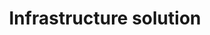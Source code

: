 ---
#preview details
title: "Infrastructure solution"
icon: "/img/icons/22.png"
short: "Secure, adaptable on-premise, cloud, and database solutions to support your business growth."

#full details

description:
  - layout: 1
    title: Description
    content:
      <p>Our Infrastructure Solutions are designed to provide your business with secure, reliable, and scalable infrastructure that grows alongside your needs. We offer flexible on-premise, cloud, and hybrid solutions tailored to support mission-critical workloads and ensure operational continuity. With advanced cybersecurity measures, high availability, and optimized performance, our infrastructure solutions enable seamless connectivity, data integrity, and resilient support for digital transformation.</p>
      <p>From robust data storage and processing capabilities to network management and disaster recovery, our solutions are crafted to empower your organization with industry-leading technology and expert support. Whether you're expanding your business, securing sensitive data, or improving overall efficiency, our Infrastructure Solutions deliver the foundation you need to innovate confidently and achieve lasting success.</p>
    divider: true

  - layout: 2
    title: Benefits
    content:
      <p>Our infrastructure solutions empower businesses to operate securely, efficiently, and with maximum scalability. We work closely with clients to implement solutions that meet unique operational needs and enable seamless growth. From strengthening data protection to optimizing connectivity, we provide the resilient foundation your business requires for digital transformation.</p>
      <p>Our solutions prioritize both performance and adaptability, allowing your organization to stay competitive in a rapidly evolving landscape.</p>
    list:
      - High-Performance Data Storage
      - Scalable Cloud Integration
      - Enhanced Cybersecurity Measures
      - 24/7 Monitoring & Support
      - Disaster Recovery & Backup
      - Customizable Colocation Options
      - Network Management & Optimization
    divider: false

sidebar:
  title: Info Areas
  items:
    - layout: list
      title: Infrastructure Planning
      content:
        - Data Center Design & Layout
        - Scalability Consulting
        - Network Architecture

    - layout: list
      title: Security & Compliance
      content:
        - Cybersecurity Assessments
        - Compliance & Regulatory Support
        - Access Control Management

    - layout: list
      title: Technology & Innovation
      content:
        - Cloud Integration & Migration
        - AI-Driven Monitoring
        - Energy Efficiency Optimization

    - layout: list
      title: Sustainability & Efficiency
      content:
        - Green Power Solutions
        - Efficient Cooling Systems
        - Carbon Footprint Management


    - layout: values
      title: Benefits
      content:
        - value: 10
          afterValue: +
          label: Years <br>Experience
        
        - value: 99
          afterValue: +
          label: Billion <br>Invested

        - value: 10
          afterValue: +
          label: Years <br>Experience
        
        - value: 99
          afterValue: +
          label: Billion <br>Invested

    # - layout: list
    #   title: Project agent
    #   content:
    #     - Joe French
    #     - joe.french@ruizarch.com
    #     - (570) 253 - 2853

gallery:
  - image: /img/covers/1.jpg
    alt: image

  - image: /img/covers/2.jpg
    alt: image

  - image: /img/covers/4.jpg
    alt: image

description2:
  - layout: 1
    title: Perfect Planning
    content:
           <p>Effective planning is essential for building a robust data center infrastructure that meets the demands of modern business. Our approach ensures that every element is strategically considered, from capacity requirements to scalability and energy efficiency. By utilizing advanced modeling techniques and industry best practices, we create a roadmap that aligns with your organizational goals and future growth.</p>
      <p>With a focus on precision and adaptability, our planning process encompasses every aspect of your data center, ensuring optimal performance, security, and compliance. This comprehensive planning approach not only minimizes risk but also paves the way for a sustainable and efficient operation that can adapt to evolving technological landscapes.</p>
    divider: false

  - layout: 1
    title: Approach
    content:
          <p>At our data center, we adopt a comprehensive and client-centric approach to infrastructure solutions. We prioritize understanding your unique business needs and challenges, allowing us to design and implement tailored services that drive efficiency and scalability. Our methodology integrates best practices in technology and sustainability, ensuring that your infrastructure not only meets current demands but is also adaptable for future growth.</p>
    divider: true

sidebar2:
  items:
    - layout: list
      title: Capabilities
      content:
        - Comprehensive data storage solutions for diverse workloads.
        - Advanced network connectivity for seamless integration.
        - Robust disaster recovery and backup strategies.
        - Scalable cloud services tailored to business needs.
        - Enhanced cybersecurity measures for data protection.

    - layout: list
      title: Work Process
      content:
        - "Consultation: Understanding client requirements and goals."
        - "Planning: Developing a customized infrastructure strategy."
        - "Implementation: Deploying solutions with precision and care."
        - "Monitoring: Continuous oversight to ensure optimal performance."
        - "Support: Ongoing management and troubleshooting as needed."


faq:
  subtitle: Have Some Questions?
  title: We Can Help!
  button:
    label: More Questions?
    link: /contact
  items:
    - label: General Information
      content: <p>At VConn, we prioritize transparency and clarity. We provide comprehensive information about our services, infrastructure, and support options to ensure you have everything you need to make informed decisions.</p>

    - label: Management of Personal Data
      content: <p>Your data security is our top priority. VConn adheres to strict data management practices to protect personal information and comply with industry regulations. Our systems are designed to ensure confidentiality and integrity of your data.</p>

    - label: Does VConn accept article submissions?
      content: <p>We welcome insights and contributions from industry experts. If you're interested in submitting an article, please reach out to us through our contact page for guidelines and submission details.</p>

    - label: What is the VConn Insights App?
      content: <p>The VConn Insights App is a powerful tool that provides real-time analytics and monitoring of your data center operations. It allows clients to track performance, access critical metrics, and receive notifications for optimal management of their infrastructure.</p>

---